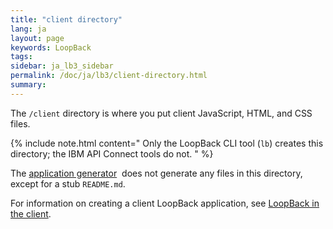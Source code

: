 ```yaml
---
title: "client directory"
lang: ja
layout: page
keywords: LoopBack
tags:
sidebar: ja_lb3_sidebar
permalink: /doc/ja/lb3/client-directory.html
summary:
---
```


The `/client` directory is where you put client JavaScript, HTML, and CSS files.

{% include note.html content="
Only the LoopBack CLI tool (`lb`) creates this directory; the IBM API Connect tools do not.
" %}

The [application generator](Application-generator.html) 
does not generate any files in this directory, except for a stub `README.md`. 

For information on creating a client LoopBack application, see [LoopBack in the client](LoopBack-in-the-client.html).
